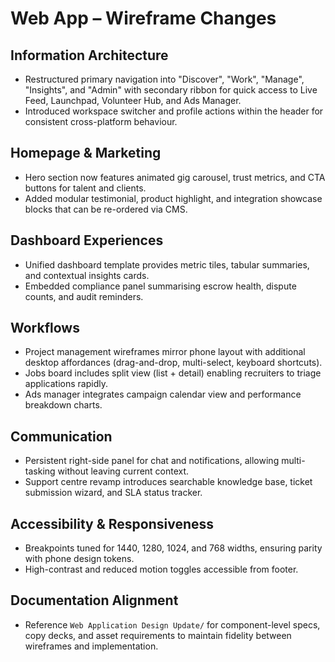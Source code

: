 # Web App – Wireframe Changes

## Information Architecture
- Restructured primary navigation into "Discover", "Work", "Manage", "Insights", and "Admin" with secondary ribbon for quick access to Live Feed, Launchpad, Volunteer Hub, and Ads Manager.
- Introduced workspace switcher and profile actions within the header for consistent cross-platform behaviour.

## Homepage & Marketing
- Hero section now features animated gig carousel, trust metrics, and CTA buttons for talent and clients.
- Added modular testimonial, product highlight, and integration showcase blocks that can be re-ordered via CMS.

## Dashboard Experiences
- Unified dashboard template provides metric tiles, tabular summaries, and contextual insights cards.
- Embedded compliance panel summarising escrow health, dispute counts, and audit reminders.

## Workflows
- Project management wireframes mirror phone layout with additional desktop affordances (drag-and-drop, multi-select, keyboard shortcuts).
- Jobs board includes split view (list + detail) enabling recruiters to triage applications rapidly.
- Ads manager integrates campaign calendar view and performance breakdown charts.

## Communication
- Persistent right-side panel for chat and notifications, allowing multi-tasking without leaving current context.
- Support centre revamp introduces searchable knowledge base, ticket submission wizard, and SLA status tracker.

## Accessibility & Responsiveness
- Breakpoints tuned for 1440, 1280, 1024, and 768 widths, ensuring parity with phone design tokens.
- High-contrast and reduced motion toggles accessible from footer.

## Documentation Alignment
- Reference `Web Application Design Update/` for component-level specs, copy decks, and asset requirements to maintain fidelity between wireframes and implementation.
